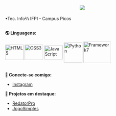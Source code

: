 <div align="center"> 
</div>

<h1 align="center">
    <img src="https://readme-typing-svg.herokuapp.com/?font=Righteous&size=30&center=true&vCenter=true&width=500&height=50&duration=4000&color=7731F7&lines=Olá+🌸!;+Bem-vindo!;" />
</h1>


•Tec. Info⅔ IFPI - Campus Picos  

##

**🌎 Linguagens:**

<div style="display: inline_block;">
  <img align="center" alt="HTML5" height="50" width="60" src="https://cdn.jsdelivr.net/gh/devicons/devicon@latest/icons/html5/html5-original.svg" />
  <img align="center" alt="CSS3" height="50" width="60" src="https://cdn.jsdelivr.net/gh/devicons/devicon@latest/icons/css3/css3-original.svg" />
  <img align="center" alt="JavaScript" height="45" width="60" src="https://cdn.jsdelivr.net/gh/devicons/devicon@latest/icons/javascript/javascript-original.svg" />
  <img align="center" alt="Python" height="65" width="60" src="https://cdn.jsdelivr.net/gh/devicons/devicon@latest/icons/python/python-original.svg" />
  <img align="center" alt="Framework7" height="70" width="90" src="https://cdn.jsdelivr.net/gh/devicons/devicon@latest/icons/framework7/framework7-original-wordmark.svg" />
</div>

##

**🔗 Conecte-se comigo:**  
- [Instagram](https://www.instagram.com/all.marcoz_art?utm_source=ig_web_button_share_sheet&igsh=ZDNlZDc0MzIxNw==)

**📂 Projetos em destaque:**
- [RedatorPro](https://github.com/JMarcosMoura/RedatorPro_Mobile.git)
- [JogoSimples](https://github.com/JMarcosMoura/Jogo-Simples)
